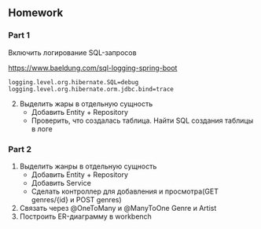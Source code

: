 ## Homework

### Part 1

Включить логирование SQL-запросов

https://www.baeldung.com/sql-logging-spring-boot

```
logging.level.org.hibernate.SQL=debug
logging.level.org.hibernate.orm.jdbc.bind=trace
```

2. Выделить жары в отдельную сущность
    - Добавить Entity + Repository
    - Проверить, что создалась таблица. Найти SQL создания таблицы в логе 

### Part 2

1. Выделить жанры в отдельную сущность
    - Добавить Entity + Repository
    - Добавить Service
    - Сделать контроллер для добавления и просмотра(GET genres/{id} и POST genres)
2. Связать через @OneToMany и @ManyToOne Genre и Artist
3. Построить ER-диаграмму в workbench

